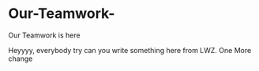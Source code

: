 # Our-Teamwork-
Our Teamwork is here

Heyyyy, everybody try can you write something here from LWZ. One More change
